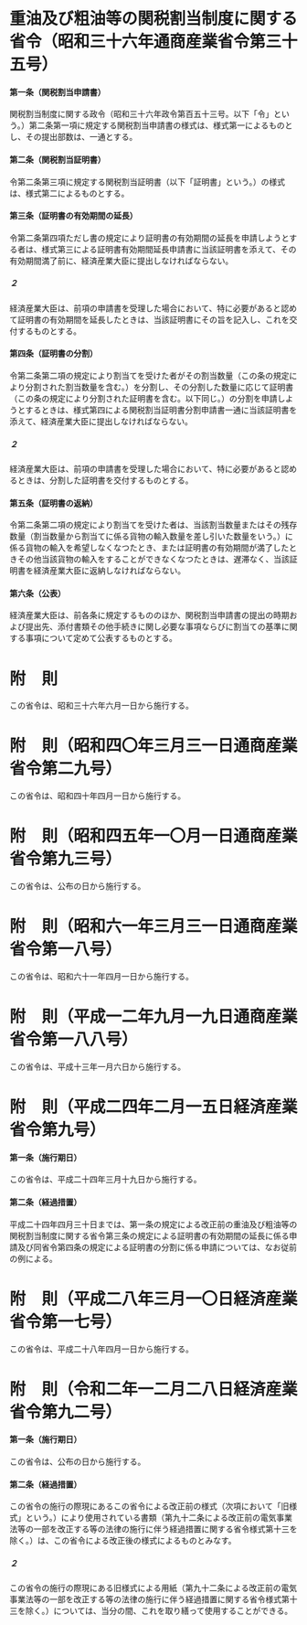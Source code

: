 # 重油及び粗油等の関税割当制度に関する省令（昭和三十六年通商産業省令第三十五号）
#### 第一条（関税割当申請書）
関税割当制度に関する政令（昭和三十六年政令第百五十三号。以下「令」という。）第二条第一項に規定する関税割当申請書の様式は、様式第一によるものとし、その提出部数は、一通とする。
#### 第二条（関税割当証明書）
令第二条第三項に規定する関税割当証明書（以下「証明書」という。）の様式は、様式第二によるものとする。
#### 第三条（証明書の有効期間の延長）
令第二条第四項ただし書の規定により証明書の有効期間の延長を申請しようとする者は、様式第三による証明書有効期間延長申請書に当該証明書を添えて、その有効期間満了前に、経済産業大臣に提出しなければならない。
##### ２
経済産業大臣は、前項の申請書を受理した場合において、特に必要があると認めて証明書の有効期間を延長したときは、当該証明書にその旨を記入し、これを交付するものとする。
#### 第四条（証明書の分割）
令第二条第二項の規定により割当てを受けた者がその割当数量（この条の規定により分割された割当数量を含む。）を分割し、その分割した数量に応じて証明書（この条の規定により分割された証明書を含む。以下同じ。）の分割を申請しようとするときは、様式第四による関税割当証明書分割申請書一通に当該証明書を添えて、経済産業大臣に提出しなければならない。
##### ２
経済産業大臣は、前項の申請書を受理した場合において、特に必要があると認めるときは、分割した証明書を交付するものとする。
#### 第五条（証明書の返納）
令第二条第二項の規定により割当てを受けた者は、当該割当数量またはその残存数量（割当数量から割当てに係る貨物の輸入数量を差し引いた数量をいう。）に係る貨物の輸入を希望しなくなつたとき、または証明書の有効期間が満了したときその他当該貨物の輸入をすることができなくなつたときは、遅滞なく、当該証明書を経済産業大臣に返納しなければならない。
#### 第六条（公表）
経済産業大臣は、前各条に規定するもののほか、関税割当申請書の提出の時期および提出先、添付書類その他手続きに関し必要な事項ならびに割当ての基準に関する事項について定めて公表するものとする。
# 附　則
この省令は、昭和三十六年六月一日から施行する。
# 附　則（昭和四〇年三月三一日通商産業省令第二九号）
この省令は、昭和四十年四月一日から施行する。
# 附　則（昭和四五年一〇月一日通商産業省令第九三号）
この省令は、公布の日から施行する。
# 附　則（昭和六一年三月三一日通商産業省令第一八号）
この省令は、昭和六十一年四月一日から施行する。
# 附　則（平成一二年九月一九日通商産業省令第一八八号）
この省令は、平成十三年一月六日から施行する。
# 附　則（平成二四年二月一五日経済産業省令第九号）
#### 第一条（施行期日）
この省令は、平成二十四年三月十九日から施行する。
#### 第二条（経過措置）
平成二十四年四月三十日までは、第一条の規定による改正前の重油及び粗油等の関税割当制度に関する省令第三条の規定による証明書の有効期間の延長に係る申請及び同省令第四条の規定による証明書の分割に係る申請については、なお従前の例による。
# 附　則（平成二八年三月一〇日経済産業省令第一七号）
この省令は、平成二十八年四月一日から施行する。
# 附　則（令和二年一二月二八日経済産業省令第九二号）
#### 第一条（施行期日）
この省令は、公布の日から施行する。
#### 第二条（経過措置）
この省令の施行の際現にあるこの省令による改正前の様式（次項において「旧様式」という。）により使用されている書類（第九十二条による改正前の電気事業法等の一部を改正する等の法律の施行に伴う経過措置に関する省令様式第十三を除く。）は、この省令による改正後の様式によるものとみなす。
##### ２
この省令の施行の際現にある旧様式による用紙（第九十二条による改正前の電気事業法等の一部を改正する等の法律の施行に伴う経過措置に関する省令様式第十三を除く。）については、当分の間、これを取り繕って使用することができる。
